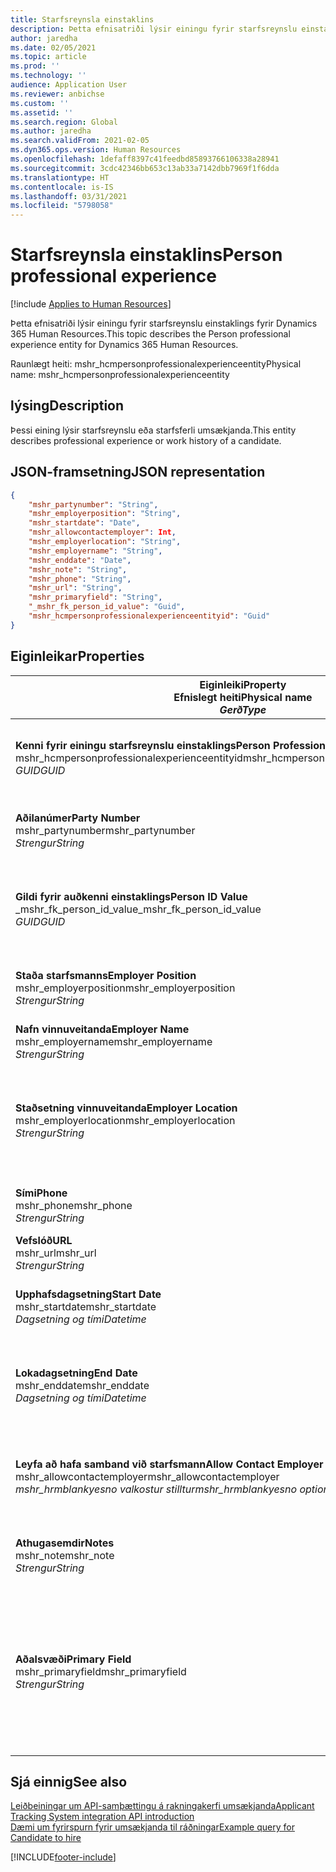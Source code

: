 ```yaml
---
title: Starfsreynsla einstaklins
description: Þetta efnisatriði lýsir einingu fyrir starfsreynslu einstaklings fyrir Dynamics 365 Human Resources.
author: jaredha
ms.date: 02/05/2021
ms.topic: article
ms.prod: ''
ms.technology: ''
audience: Application User
ms.reviewer: anbichse
ms.custom: ''
ms.assetid: ''
ms.search.region: Global
ms.author: jaredha
ms.search.validFrom: 2021-02-05
ms.dyn365.ops.version: Human Resources
ms.openlocfilehash: 1defaff8397c41feedbd85893766106338a28941
ms.sourcegitcommit: 3cdc42346bb653c13ab33a7142dbb7969f1f6dda
ms.translationtype: HT
ms.contentlocale: is-IS
ms.lasthandoff: 03/31/2021
ms.locfileid: "5798058"
---
```

# <a name="person-professional-experience"></a><span data-ttu-id="599ae-103">Starfsreynsla einstaklins</span><span class="sxs-lookup"><span data-stu-id="599ae-103">Person professional experience</span></span>

[!include [Applies to Human Resources](../includes/applies-to-hr.md)]

<span data-ttu-id="599ae-104">Þetta efnisatriði lýsir einingu fyrir starfsreynslu einstaklings fyrir Dynamics 365 Human Resources.</span><span class="sxs-lookup"><span data-stu-id="599ae-104">This topic describes the Person professional experience entity for Dynamics 365 Human Resources.</span></span>

<span data-ttu-id="599ae-105">Raunlægt heiti: mshr_hcmpersonprofessionalexperienceentity</span><span class="sxs-lookup"><span data-stu-id="599ae-105">Physical name: mshr_hcmpersonprofessionalexperienceentity</span></span>

## <a name="description"></a><span data-ttu-id="599ae-106">lýsing</span><span class="sxs-lookup"><span data-stu-id="599ae-106">Description</span></span>

<span data-ttu-id="599ae-107">Þessi eining lýsir starfsreynslu eða starfsferli umsækjanda.</span><span class="sxs-lookup"><span data-stu-id="599ae-107">This entity describes professional experience or work history of a candidate.</span></span>

## <a name="json-representation"></a><span data-ttu-id="599ae-108">JSON-framsetning</span><span class="sxs-lookup"><span data-stu-id="599ae-108">JSON representation</span></span>

```json
{
    "mshr_partynumber": "String",
    "mshr_employerposition": "String",
    "mshr_startdate": "Date",
    "mshr_allowcontactemployer": Int,
    "mshr_employerlocation": "String",
    "mshr_employername": "String",
    "mshr_enddate": "Date",
    "mshr_note": "String",
    "mshr_phone": "String",
    "mshr_url": "String",
    "mshr_primaryfield": "String",
    "_mshr_fk_person_id_value": "Guid",
    "mshr_hcmpersonprofessionalexperienceentityid": "Guid"
}
```

## <a name="properties"></a><span data-ttu-id="599ae-109">Eiginleikar</span><span class="sxs-lookup"><span data-stu-id="599ae-109">Properties</span></span>

| <span data-ttu-id="599ae-110">Eiginleiki</span><span class="sxs-lookup"><span data-stu-id="599ae-110">Property</span></span><br><span data-ttu-id="599ae-111">**Efnislegt heiti**</span><span class="sxs-lookup"><span data-stu-id="599ae-111">**Physical name**</span></span><br><span data-ttu-id="599ae-112">**_Gerð_**</span><span class="sxs-lookup"><span data-stu-id="599ae-112">**_Type_**</span></span> | <span data-ttu-id="599ae-113">Nota</span><span class="sxs-lookup"><span data-stu-id="599ae-113">Use</span></span> | <span data-ttu-id="599ae-114">lýsing</span><span class="sxs-lookup"><span data-stu-id="599ae-114">Description</span></span> |
| --- | --- | --- |
| <span data-ttu-id="599ae-115">**Kenni fyrir einingu starfsreynslu einstaklings**</span><span class="sxs-lookup"><span data-stu-id="599ae-115">**Person Professional Experience Entity ID**</span></span><br><span data-ttu-id="599ae-116">mshr_hcmpersonprofessionalexperienceentityid</span><span class="sxs-lookup"><span data-stu-id="599ae-116">mshr_hcmpersonprofessionalexperienceentityid</span></span><br><span data-ttu-id="599ae-117">*GUID*</span><span class="sxs-lookup"><span data-stu-id="599ae-117">*GUID*</span></span> | <span data-ttu-id="599ae-118">Lesa eingöngu</span><span class="sxs-lookup"><span data-stu-id="599ae-118">Read-only</span></span><br><span data-ttu-id="599ae-119">Krafa</span><span class="sxs-lookup"><span data-stu-id="599ae-119">Required</span></span> | <span data-ttu-id="599ae-120">Kerfismyndað einkvæmt kenni fyrir færslueininguna.</span><span class="sxs-lookup"><span data-stu-id="599ae-120">System-generated unique identifier for the entity record.</span></span> |
| <span data-ttu-id="599ae-121">**Aðilanúmer**</span><span class="sxs-lookup"><span data-stu-id="599ae-121">**Party Number**</span></span><br><span data-ttu-id="599ae-122">mshr_partynumber</span><span class="sxs-lookup"><span data-stu-id="599ae-122">mshr_partynumber</span></span><br><span data-ttu-id="599ae-123">*Strengur*</span><span class="sxs-lookup"><span data-stu-id="599ae-123">*String*</span></span> | <span data-ttu-id="599ae-124">Lesa/skrifa</span><span class="sxs-lookup"><span data-stu-id="599ae-124">Read/write</span></span><br><span data-ttu-id="599ae-125">Krafa</span><span class="sxs-lookup"><span data-stu-id="599ae-125">Required</span></span> | <span data-ttu-id="599ae-126">Einkvæmt kenni einstaklingsfærslu fyrir umsækjanda.</span><span class="sxs-lookup"><span data-stu-id="599ae-126">Unique identifier of the person record for the candidate.</span></span> |
| <span data-ttu-id="599ae-127">**Gildi fyrir auðkenni einstaklings**</span><span class="sxs-lookup"><span data-stu-id="599ae-127">**Person ID Value**</span></span><br><span data-ttu-id="599ae-128">_mshr_fk_person_id_value</span><span class="sxs-lookup"><span data-stu-id="599ae-128">_mshr_fk_person_id_value</span></span><br><span data-ttu-id="599ae-129">*GUID*</span><span class="sxs-lookup"><span data-stu-id="599ae-129">*GUID*</span></span> | <span data-ttu-id="599ae-130">Lesa eingöngu</span><span class="sxs-lookup"><span data-stu-id="599ae-130">Read-only</span></span><br><span data-ttu-id="599ae-131">Krafa</span><span class="sxs-lookup"><span data-stu-id="599ae-131">Required</span></span><br><span data-ttu-id="599ae-132">Framandlykill: mshr_dirpersonentityid of mshr_dirpersonentity</span><span class="sxs-lookup"><span data-stu-id="599ae-132">Foreign key: mshr_dirpersonentityid of mshr_dirpersonentity</span></span> | <span data-ttu-id="599ae-133">Einkvæmt kerfismyndað kenni fyrir færslueiningu einstaklings.</span><span class="sxs-lookup"><span data-stu-id="599ae-133">System-generated unique identifier of the person entity record.</span></span> |
| <span data-ttu-id="599ae-134">**Staða starfsmanns**</span><span class="sxs-lookup"><span data-stu-id="599ae-134">**Employer Position**</span></span><br><span data-ttu-id="599ae-135">mshr_employerposition</span><span class="sxs-lookup"><span data-stu-id="599ae-135">mshr_employerposition</span></span><br><span data-ttu-id="599ae-136">*Strengur*</span><span class="sxs-lookup"><span data-stu-id="599ae-136">*String*</span></span> | <span data-ttu-id="599ae-137">Lesa/skrifa</span><span class="sxs-lookup"><span data-stu-id="599ae-137">Read/write</span></span><br><span data-ttu-id="599ae-138">Krafa</span><span class="sxs-lookup"><span data-stu-id="599ae-138">Required</span></span> | <span data-ttu-id="599ae-139">Titill stöðu sem umsækjandi hélt meðan í starfi.</span><span class="sxs-lookup"><span data-stu-id="599ae-139">The position title held by the candidate while under employment.</span></span> |
| <span data-ttu-id="599ae-140">**Nafn vinnuveitanda**</span><span class="sxs-lookup"><span data-stu-id="599ae-140">**Employer Name**</span></span><br><span data-ttu-id="599ae-141">mshr_employername</span><span class="sxs-lookup"><span data-stu-id="599ae-141">mshr_employername</span></span><br><span data-ttu-id="599ae-142">*Strengur*</span><span class="sxs-lookup"><span data-stu-id="599ae-142">*String*</span></span> | <span data-ttu-id="599ae-143">Lesa/skrifa</span><span class="sxs-lookup"><span data-stu-id="599ae-143">Read/write</span></span><br><span data-ttu-id="599ae-144">Krafa</span><span class="sxs-lookup"><span data-stu-id="599ae-144">Required</span></span> | <span data-ttu-id="599ae-145">Nafn vinnuveitanda.</span><span class="sxs-lookup"><span data-stu-id="599ae-145">The name of the employer.</span></span> |
| <span data-ttu-id="599ae-146">**Staðsetning vinnuveitanda**</span><span class="sxs-lookup"><span data-stu-id="599ae-146">**Employer Location**</span></span><br><span data-ttu-id="599ae-147">mshr_employerlocation</span><span class="sxs-lookup"><span data-stu-id="599ae-147">mshr_employerlocation</span></span><br><span data-ttu-id="599ae-148">*Strengur*</span><span class="sxs-lookup"><span data-stu-id="599ae-148">*String*</span></span> | <span data-ttu-id="599ae-149">Lesa/skrifa</span><span class="sxs-lookup"><span data-stu-id="599ae-149">Read/write</span></span><br><span data-ttu-id="599ae-150">Valfrjálst</span><span class="sxs-lookup"><span data-stu-id="599ae-150">Optional</span></span> | <span data-ttu-id="599ae-151">Staðsetning starfsmanns.</span><span class="sxs-lookup"><span data-stu-id="599ae-151">The employer’s location.</span></span> <span data-ttu-id="599ae-152">Hámarkslengd: 60.</span><span class="sxs-lookup"><span data-stu-id="599ae-152">Max length: 60.</span></span> <span data-ttu-id="599ae-153">Ekkert sérstakt snið skilgreint eða áskilið.</span><span class="sxs-lookup"><span data-stu-id="599ae-153">No specific format defined or required.</span></span> |
| <span data-ttu-id="599ae-154">**Sími**</span><span class="sxs-lookup"><span data-stu-id="599ae-154">**Phone**</span></span><br><span data-ttu-id="599ae-155">mshr_phone</span><span class="sxs-lookup"><span data-stu-id="599ae-155">mshr_phone</span></span><br><span data-ttu-id="599ae-156">*Strengur*</span><span class="sxs-lookup"><span data-stu-id="599ae-156">*String*</span></span> | <span data-ttu-id="599ae-157">Lesa/skrifa</span><span class="sxs-lookup"><span data-stu-id="599ae-157">Read/write</span></span><br><span data-ttu-id="599ae-158">Valfrjálst</span><span class="sxs-lookup"><span data-stu-id="599ae-158">Optional</span></span> | <span data-ttu-id="599ae-159">Símanúmer starfsmanns.</span><span class="sxs-lookup"><span data-stu-id="599ae-159">The employer’s phone number.</span></span> |
| <span data-ttu-id="599ae-160">**Vefslóð**</span><span class="sxs-lookup"><span data-stu-id="599ae-160">**URL**</span></span><br><span data-ttu-id="599ae-161">mshr_url</span><span class="sxs-lookup"><span data-stu-id="599ae-161">mshr_url</span></span><br><span data-ttu-id="599ae-162">*Strengur*</span><span class="sxs-lookup"><span data-stu-id="599ae-162">*String*</span></span> | <span data-ttu-id="599ae-163">Lesa/skrifa</span><span class="sxs-lookup"><span data-stu-id="599ae-163">Read/write</span></span><br><span data-ttu-id="599ae-164">Valfrjálst</span><span class="sxs-lookup"><span data-stu-id="599ae-164">Optional</span></span> | <span data-ttu-id="599ae-165">Vefslóð fyrir vefsvæði starfsmanns.</span><span class="sxs-lookup"><span data-stu-id="599ae-165">The URL of the employer’s website.</span></span> |
| <span data-ttu-id="599ae-166">**Upphafsdagsetning**</span><span class="sxs-lookup"><span data-stu-id="599ae-166">**Start Date**</span></span><br><span data-ttu-id="599ae-167">mshr_startdate</span><span class="sxs-lookup"><span data-stu-id="599ae-167">mshr_startdate</span></span><br><span data-ttu-id="599ae-168">*Dagsetning og tími*</span><span class="sxs-lookup"><span data-stu-id="599ae-168">*Datetime*</span></span> | <span data-ttu-id="599ae-169">Lesa/skrifa</span><span class="sxs-lookup"><span data-stu-id="599ae-169">Read/write</span></span><br><span data-ttu-id="599ae-170">Krafa</span><span class="sxs-lookup"><span data-stu-id="599ae-170">Required</span></span> | <span data-ttu-id="599ae-171">Upphafsdagsetning ráðningar umsækjanda.</span><span class="sxs-lookup"><span data-stu-id="599ae-171">The start date of the candidate’s employment.</span></span> |
| <span data-ttu-id="599ae-172">**Lokadagsetning**</span><span class="sxs-lookup"><span data-stu-id="599ae-172">**End Date**</span></span><br><span data-ttu-id="599ae-173">mshr_enddate</span><span class="sxs-lookup"><span data-stu-id="599ae-173">mshr_enddate</span></span><br><span data-ttu-id="599ae-174">*Dagsetning og tími*</span><span class="sxs-lookup"><span data-stu-id="599ae-174">*Datetime*</span></span> | <span data-ttu-id="599ae-175">Lesa/skrifa</span><span class="sxs-lookup"><span data-stu-id="599ae-175">Read/write</span></span><br><span data-ttu-id="599ae-176">Valfrjálst</span><span class="sxs-lookup"><span data-stu-id="599ae-176">Optional</span></span> | <span data-ttu-id="599ae-177">Lokadagur ráðningar umsækjanda eða núll ef umsækjandi starfar enn hér.</span><span class="sxs-lookup"><span data-stu-id="599ae-177">The end date of the candidate’s employment, or null if the candidate is still employed here.</span></span> |
| <span data-ttu-id="599ae-178">**Leyfa að hafa samband við starfsmann**</span><span class="sxs-lookup"><span data-stu-id="599ae-178">**Allow Contact Employer**</span></span><br><span data-ttu-id="599ae-179">mshr_allowcontactemployer</span><span class="sxs-lookup"><span data-stu-id="599ae-179">mshr_allowcontactemployer</span></span><br><span data-ttu-id="599ae-180">*mshr_hrmblankyesno valkostur stilltur*</span><span class="sxs-lookup"><span data-stu-id="599ae-180">*mshr_hrmblankyesno option set*</span></span> | <span data-ttu-id="599ae-181">Lesa/skrifa</span><span class="sxs-lookup"><span data-stu-id="599ae-181">Read/write</span></span><br><span data-ttu-id="599ae-182">Valfrjálst</span><span class="sxs-lookup"><span data-stu-id="599ae-182">Optional</span></span> | <span data-ttu-id="599ae-183">Segir til um hvort umsækjandi leyfir samband við fyrri vinnuveitanda.</span><span class="sxs-lookup"><span data-stu-id="599ae-183">Signifies whether the candidate allows contacting the previous employer.</span></span> |
| <span data-ttu-id="599ae-184">**Athugasemdir**</span><span class="sxs-lookup"><span data-stu-id="599ae-184">**Notes**</span></span><br><span data-ttu-id="599ae-185">mshr_note</span><span class="sxs-lookup"><span data-stu-id="599ae-185">mshr_note</span></span><br><span data-ttu-id="599ae-186">*Strengur*</span><span class="sxs-lookup"><span data-stu-id="599ae-186">*String*</span></span> | <span data-ttu-id="599ae-187">Lesa/skrifa</span><span class="sxs-lookup"><span data-stu-id="599ae-187">Read/write</span></span><br><span data-ttu-id="599ae-188">Valfrjálst</span><span class="sxs-lookup"><span data-stu-id="599ae-188">Optional</span></span> | <span data-ttu-id="599ae-189">Glósur sem ráðningaraðili eða ráðningarstjóri nota.</span><span class="sxs-lookup"><span data-stu-id="599ae-189">Notes for use by the recruiter or hiring manager.</span></span> |
| <span data-ttu-id="599ae-190">**Aðalsvæði**</span><span class="sxs-lookup"><span data-stu-id="599ae-190">**Primary Field**</span></span><br><span data-ttu-id="599ae-191">mshr_primaryfield</span><span class="sxs-lookup"><span data-stu-id="599ae-191">mshr_primaryfield</span></span><br><span data-ttu-id="599ae-192">*Strengur*</span><span class="sxs-lookup"><span data-stu-id="599ae-192">*String*</span></span> | <span data-ttu-id="599ae-193">Lesa eingöngu</span><span class="sxs-lookup"><span data-stu-id="599ae-193">Read-only</span></span><br><span data-ttu-id="599ae-194">Krafa</span><span class="sxs-lookup"><span data-stu-id="599ae-194">Required</span></span> | <span data-ttu-id="599ae-195">Svæði notað sem aðalkennimerki einingafærslu.</span><span class="sxs-lookup"><span data-stu-id="599ae-195">Field used as a primary identifier of the entity record.</span></span> <span data-ttu-id="599ae-196">Samsetning aðilanúmers, upphafsdagsetningar, stöðu starfsmanns og nafn starfsmanns.</span><span class="sxs-lookup"><span data-stu-id="599ae-196">Combination of party number, start date, employer position, and employer name.</span></span> |

## <a name="see-also"></a><span data-ttu-id="599ae-197">Sjá einnig</span><span class="sxs-lookup"><span data-stu-id="599ae-197">See also</span></span>

[<span data-ttu-id="599ae-198">Leiðbeiningar um API-samþættingu á rakningakerfi umsækjanda</span><span class="sxs-lookup"><span data-stu-id="599ae-198">Applicant Tracking System integration API introduction</span></span>](hr-admin-integration-ats-api-introduction.md)<br>
[<span data-ttu-id="599ae-199">Dæmi um fyrirspurn fyrir umsækjanda til ráðningar</span><span class="sxs-lookup"><span data-stu-id="599ae-199">Example query for Candidate to hire</span></span>](hr-admin-integration-ats-api-candidate-to-hire-example-query.md)



[!INCLUDE[footer-include](../includes/footer-banner.md)]